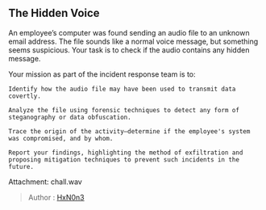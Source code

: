 ## The Hidden Voice

An employee’s computer was found sending an audio file to an unknown email address. The file sounds like a normal voice message, but something seems suspicious. Your task is to check if the audio contains any hidden message.

Your mission as part of the incident response team is to:

    Identify how the audio file may have been used to transmit data covertly.

    Analyze the file using forensic techniques to detect any form of steganography or data obfuscation.

    Trace the origin of the activity—determine if the employee's system was compromised, and by whom.

    Report your findings, highlighting the method of exfiltration and proposing mitigation techniques to prevent such incidents in the future.
    
Attachment: chall.wav

> Author : [HxN0n3](https://www.linkedin.com/in/hxn0n3/)
